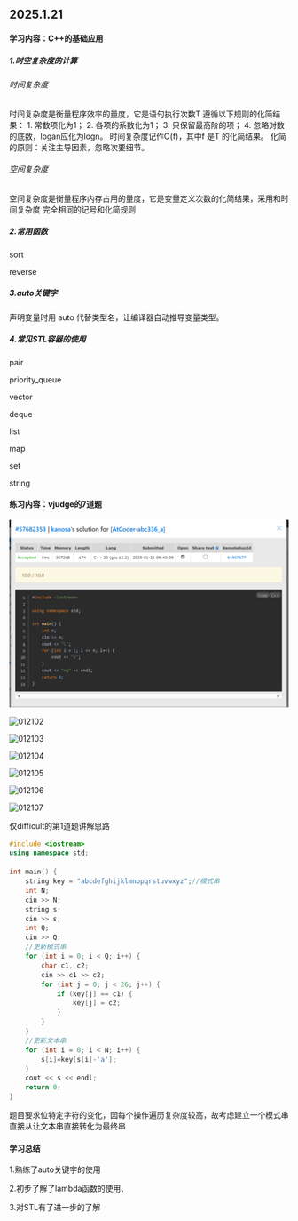 ## 2025.1.21

#### 学习内容：C++的基础应用

##### 1.时空复杂度的计算

###### 时间复杂度

时间复杂度是衡量程序效率的量度，它是语句执行次数T 遵循以下规则的化简结果： 1. 常数项化为1； 2. 各项的系数化为1； 3. 只保留最高阶的项； 4. 忽略对数的底数，logan应化为logn。 时间复杂度记作O(f)，其中f 是T 的化简结果。 化简的原则：关注主导因素，忽略次要细节。

###### 空间复杂度

空间复杂度是衡量程序内存占用的量度，它是变量定义次数的化简结果，采用和时间复杂度 完全相同的记号和化简规则

##### 2.常用函数

sort

reverse

##### 3.auto关键字

声明变量时用 auto 代替类型名，让编译器自动推导变量类型。

##### 4.常见STL容器的使用

pair

priority_queue

vector

deque

list

map

set

string

#### 练习内容：vjudge的7道题



![012101](picture/012101.png)

![012102](012102.png)

![012103](012103.png)

![012104](012104.png)

![012105](012105.png)

![012106](012106.png)

![012107](012107.png)

仅difficult的第1道题讲解思路

```c++
#include <iostream>
using namespace std;

int main() {
	string key = "abcdefghijklmnopqrstuvwxyz";//模式串
	int N;
	cin >> N;
	string s;
	cin >> s;
	int Q;
	cin >> Q;
    //更新模式串
	for (int i = 0; i < Q; i++) {
		char c1, c2;
		cin >> c1 >> c2;
		for (int j = 0; j < 26; j++) {
			if (key[j] == c1) {
				key[j] = c2;
			}
		}
	}
    //更新文本串
	for (int i = 0; i < N; i++) {
		s[i]=key[s[i]-'a'];
	}
	cout << s << endl;
	return 0;
}
```

题目要求位特定字符的变化，因每个操作遍历复杂度较高，故考虑建立一个模式串直接从让文本串直接转化为最终串

#### 学习总结

1.熟练了auto关键字的使用

2.初步了解了lambda函数的使用、

3.对STL有了进一步的了解
